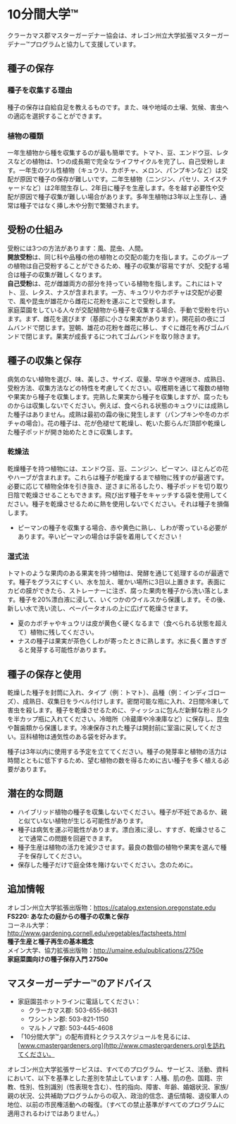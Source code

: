 # 10分間大学™

クラーカマス郡マスターガーデナー協会は、オレゴン州立大学拡張マスターガーデナー™プログラムと協力して支援しています。

## 種子の保存

### 種子を収集する理由
種子の保存は自給自足を教えるものです。また、味や地域の土壌、気候、害虫への適応を選択することができます。

### 植物の種類
一年生植物から種を収集するのが最も簡単です。トマト、豆、エンドウ豆、レタスなどの植物は、1つの成長期で完全なライフサイクルを完了し、自己受粉します。一年生のツル性植物（キュウリ、カボチャ、メロン、パンプキンなど）は交配が原因で種子の保存が難しいです。二年生植物（ニンジン、パセリ、スイスチャードなど）は2年間生存し、2年目に種子を生産します。冬を越す必要性や交配が原因で種子収集が難しい場合があります。多年生植物は3年以上生存し、通常は種子ではなく挿し木や分割で繁殖されます。

## 受粉の仕組み
受粉には3つの方法があります：風、昆虫、人間。  
**開放受粉**は、同じ科や品種の他の植物との交配の能力を指します。このグループの植物は自己受粉することができるため、種子の収集が容易ですが、交配する場合は種子の収集が難しくなります。  
**自己受粉**は、花が雌雄両方の部分を持っている植物を指します。これにはトマト、豆、レタス、ナスが含まれます。一方、キュウリやカボチャは交配が必要で、風や昆虫が雄花から雌花に花粉を運ぶことで受粉します。  
家庭菜園をしている人々が交配植物から種子を収集する場合、手動で受粉を行います。まず、雌花を選びます（基部に小さな果実があります）。開花前の夜にゴムバンドで閉じます。翌朝、雄花の花粉を雌花に移し、すぐに雌花を再びゴムバンドで閉じます。果実が成長するにつれてゴムバンドを取り除きます。

## 種子の収集と保存
病気のない植物を選び、味、美しさ、サイズ、収量、早咲きや遅咲き、成熟日、受粉方法、収集方法などの特性を考慮してください。収穫期を通じて複数の植物や果実から種子を収集します。完熟した果実から種子を収集しますが、腐ったものからは収集しないでください。例えば、食べられる状態のキュウリには成熟した種子はありません。成熟は最初の霜の後に発生します（パンプキンや冬のカボチャの場合）。花の種子は、花が色褪せて乾燥し、乾いた膨らんだ頂部や乾燥した種子ポッドが開き始めたときに収集します。

### 乾燥法
乾燥種子を持つ植物には、エンドウ豆、豆、ニンジン、ピーマン、ほとんどの花やハーブが含まれます。これらは種子が乾燥するまで植物に残すのが最適です。必要に応じて植物全体を引き抜き、逆さまに吊るしたり、種子ポッドを切り取り日陰で乾燥させることもできます。飛び出す種子をキャッチする袋を使用してください。種子を乾燥させるために熱を使用しないでください。それは種子を損傷します。

- ピーマンの種子を収集する場合、赤や黄色に熟し、しわが寄っている必要があります。辛いピーマンの場合は手袋を着用してください！

### 湿式法
トマトのような果肉のある果実を持つ植物は、発酵を通じて処理するのが最適です。種子をグラスにすくい、水を加え、暖かい場所に3日以上置きます。表面にカビの膜ができたら、ストレーナーに注ぎ、腐った果肉を種子から洗い落とします。種子を20%漂白液に浸して、いくつかのウイルスから保護します。その後、新しい水で洗い流し、ペーパータオルの上に広げて乾燥させます。

- 夏のカボチャやキュウリは皮が黄色く硬くなるまで（食べられる状態を超えて）植物に残してください。  
- ナスの種子は果実が茶色くしわが寄ったときに熟します。水に長く置きすぎると発芽する可能性があります。

## 種子の保存と使用
乾燥した種子を封筒に入れ、タイプ（例：トマト）、品種（例：インディゴローズ）、成熟日、収集日をラベル付けします。密閉可能な瓶に入れ、2日間冷凍して害虫を殺します。種子を乾燥させるために、ティッシュに包んだ新鮮な粉ミルクを半カップ瓶に入れてください。冷暗所（冷蔵庫や冷凍庫など）に保存し、昆虫や齧歯類から保護します。冷凍保存された種子は開封前に室温に戻してください。豆科植物は通気性のある袋を好みます。

種子は3年以内に使用する予定を立ててください。種子の発芽率と植物の活力は時間とともに低下するため、望む植物の数を得るために古い種子を多く植える必要があります。

## 潜在的な問題
- ハイブリッド植物の種子を収集しないでください。種子が不妊であるか、親と似ていない植物が生じる可能性があります。  
- 種子は病気を運ぶ可能性があります。漂白液に浸し、すすぎ、乾燥させることで通常この問題を回避できます。  
- 種子生産は植物の活力を減少させます。最良の数個の植物や果実を選んで種子を保存してください。  
- 保存した種子だけで庭全体を賭けないでください。念のために。

## 追加情報
オレゴン州立大学拡張出版物：https://catalog.extension.oregonstate.edu  
**FS220: あなたの庭からの種子の収集と保存**  
コーネル大学：http://www.gardening.cornell.edu/vegetables/factsheets.html  
**種子生産と種子再生の基本概念**  
メイン大学、協力拡張出版物：http://umaine.edu/publications/2750e  
**家庭菜園向けの種子保存入門 2750e**

## マスターガーデナー™のアドバイス
- 家庭園芸ホットラインに電話してください：  
  - クラーカマス郡: 503-655-8631  
  - ワシントン郡: 503-821-1150  
  - マルトノマ郡: 503-445-4608  
- 「10分間大学™」の配布資料とクラススケジュールを見るには、[www.cmastergardeners.org](http://www.cmastergardeners.org)を訪れてください。

オレゴン州立大学拡張サービスは、すべてのプログラム、サービス、活動、資料において、以下を基準とした差別を禁止しています：人種、肌の色、国籍、宗教、性別、性別識別（性表現を含む）、性的指向、障害、年齢、婚姻状況、家族/親の状況、公共補助プログラムからの収入、政治的信念、遺伝情報、退役軍人の地位、以前の市民権活動への報復。（すべての禁止基準がすべてのプログラムに適用されるわけではありません。）